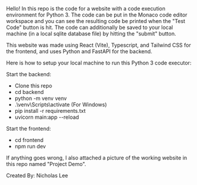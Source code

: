 Hello! In this repo is the code for a website with a code execution environment for Python 3. The code can be put in the Monaco code editor workspace and you can see the resulting code be printed when the "Test Code" button is hit. The code can additionally be saved to your local machine (in a local sqlite database file) by hitting the "submit" button.

This website was made using React (Vite), Typescript, and Tailwind CSS for the frontend, and uses Python and FastAPI for the backend.

Here is how to setup your local machine to run this Python 3 code executor:

Start the backend:
- Clone this repo
- cd backend
- python -m venv venv
- .\venv\Scripts\activate (For Windows)
- pip install -r requirements.txt
- uvicorn main:app --reload

Start the frontend:
- cd frontend
- npm run dev

If anything goes wrong, I also attached a picture of the working website in this repo named "Project Demo".

Created By: Nicholas Lee